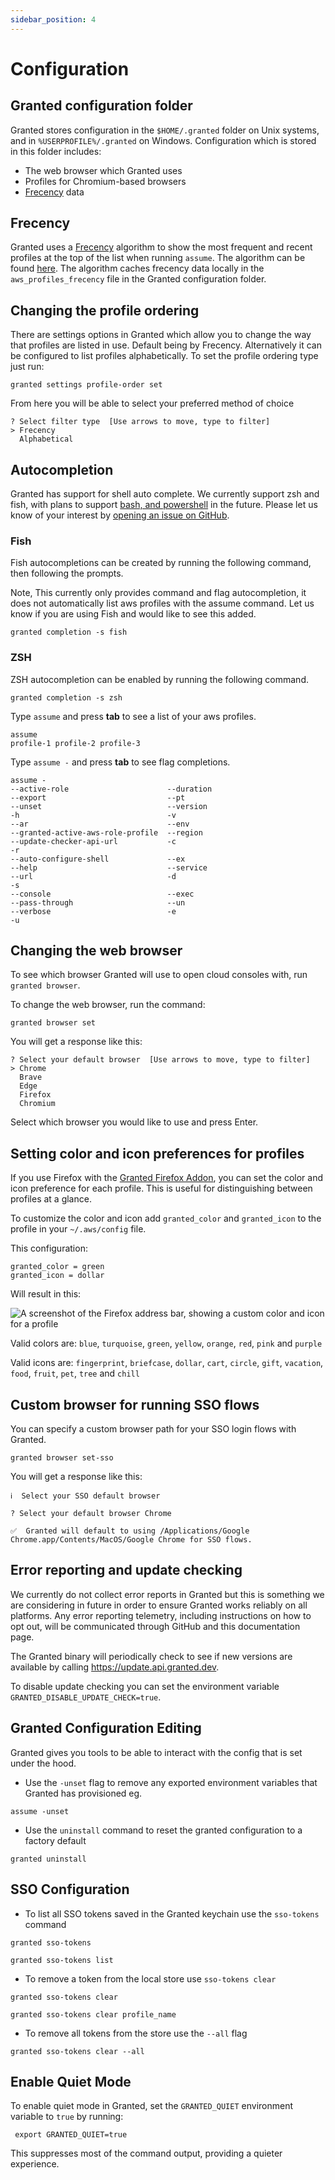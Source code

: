 ```yaml
---
sidebar_position: 4
---
```


# Configuration

## Granted configuration folder

Granted stores configuration in the `$HOME/.granted` folder on Unix systems, and in `%USERPROFILE%/.granted` on Windows. Configuration which is stored in this folder includes:

- The web browser which Granted uses
- Profiles for Chromium-based browsers
- [Frecency](#frecency) data

## Frecency

Granted uses a [Frecency](https://en.wikipedia.org/wiki/Frecency) algorithm to show the most frequent and recent profiles at the top of the list when running `assume`. The algorithm can be found [here](https://github.com/common-fate/granted/blob/main/pkg/frecency/frecency.go). The algorithm caches frecency data locally in the `aws_profiles_frecency` file in the Granted configuration folder.

## Changing the profile ordering

There are settings options in Granted which allow you to change the way that profiles are listed in use. Default being by Frecency. Alternatively it can be configured to list profiles alphabetically. To set the profile ordering type just run:

```
granted settings profile-order set
```

From here you will be able to select your preferred method of choice

```
? Select filter type  [Use arrows to move, type to filter]
> Frecency
  Alphabetical
```

## Autocompletion

Granted has support for shell auto complete. We currently support zsh and fish, with plans to support [bash, and powershell](https://github.com/urfave/cli/tree/master/autocomplete) in the future. Please let us know of your interest by [opening an issue on GitHub](https://github.com/common-fate/granted/issues).

### Fish

Fish autocompletions can be created by running the following command, then following the prompts.

Note, This currently only provides command and flag autocompletion, it does not automatically list aws profiles with the assume command.
Let us know if you are using Fish and would like to see this added.

```
granted completion -s fish
```

### ZSH

ZSH autocompletion can be enabled by running the following command.

```
granted completion -s zsh
```

Type `assume` and press **tab** to see a list of your aws profiles.

```
assume
profile-1 profile-2 profile-3
```

Type `assume -` and press **tab** to see flag completions.

```
assume -
--active-role                      --duration                         --export                           --pt                               --unset                            --version                          -h                                 -v
--ar                               --env                              --granted-active-aws-role-profile  --region                           --update-checker-api-url           -c                                 -r
--auto-configure-shell             --ex                               --help                             --service                          --url                              -d                                 -s
--console                          --exec                             --pass-through                     --un                               --verbose                          -e                                 -u
```

## Changing the web browser

To see which browser Granted will use to open cloud consoles with, run `granted browser`.

To change the web browser, run the command:

```
granted browser set
```

You will get a response like this:

```
? Select your default browser  [Use arrows to move, type to filter]
> Chrome
  Brave
  Edge
  Firefox
  Chromium
```

Select which browser you would like to use and press Enter.

## Setting color and icon preferences for profiles

If you use Firefox with the [Granted Firefox Addon](https://addons.mozilla.org/en-GB/firefox/addon/granted/), you can set the color and icon preference for each profile.  This is useful for distinguishing between profiles at a glance.

To customize the color and icon add `granted_color` and `granted_icon` to the profile in your `~/.aws/config` file.

This configuration:

```
granted_color = green
granted_icon = dollar
```

Will result in this:

![A screenshot of the Firefox address bar, showing a custom color and icon for a profile](/img/granted-firefox-custom-color-icon.png)

Valid colors are: `blue`, `turquoise`, `green`, `yellow`, `orange`, `red`, `pink` and `purple`

Valid icons are: `fingerprint`, `briefcase`, `dollar`, `cart`, `circle`, `gift`, `vacation`, `food`, `fruit`, `pet`, `tree` and `chill`

## Custom browser for running SSO flows

You can specify a custom browser path for your SSO login flows with Granted.

```
granted browser set-sso
```

You will get a response like this:

```
ℹ️  Select your SSO default browser

? Select your default browser Chrome

✅  Granted will default to using /Applications/Google Chrome.app/Contents/MacOS/Google Chrome for SSO flows.
```

## Error reporting and update checking

We currently do not collect error reports in Granted but this is something we are considering in future in order to ensure Granted works reliably on all platforms. Any error reporting telemetry, including instructions on how to opt out, will be communicated through GitHub and this documentation page.

The Granted binary will periodically check to see if new versions are available by calling https://update.api.granted.dev.

To disable update checking you can set the environment variable `GRANTED_DISABLE_UPDATE_CHECK=true`.

## Granted Configuration Editing

Granted gives you tools to be able to interact with the config that is set under the hood.

- Use the `-unset` flag to remove any exported environment variables that Granted has provisioned
  eg.

```
assume -unset
```

- Use the `uninstall` command to reset the granted configuration to a factory default

```
granted uninstall
```

## SSO Configuration

- To list all SSO tokens saved in the Granted keychain use the `sso-tokens` command

```
granted sso-tokens
```

```
granted sso-tokens list
```

- To remove a token from the local store use `sso-tokens clear`

```
granted sso-tokens clear
```

```
granted sso-tokens clear profile_name
```

- To remove all tokens from the store use the `--all` flag

```
granted sso-tokens clear --all
```

## Enable Quiet Mode

To enable quiet mode in Granted, set the `GRANTED_QUIET` environment variable to `true` by running: 
```
 export GRANTED_QUIET=true
 ```
 
This suppresses most of the command output, providing a quieter experience.